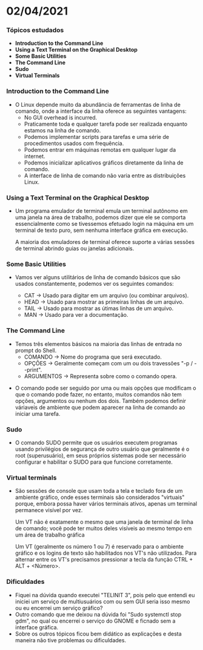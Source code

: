 # 02/04/2021

### Tópicos estudados

* **Introduction to the Command Line**
* **Using a Text Terminal on the Graphical Desktop**
* **Some Basic Utilities**
* **The Command Line**
* **Sudo**
* **Virtual Terminals**

### Introduction to the Command Line

* O Linux depende muito da abundância de ferramentas de linha de comando, onde a interface da linha oferece as seguintes vantagens:
  <ul>
  <li>No GUI overhead is incurred.</li>
  <li>Praticamente toda e qualquer tarefa pode ser realizada enquanto estamos na linha de comando.</li>
  <li>Podemos implementar scripts para tarefas e uma série de procedimentos usados com frequência.</li>
  <li>Podemos entrar em máquinas remotas em qualquer lugar da internet.</li>
  <li>Podemos inicializar aplicativos gráficos diretamente da linha de comando.</li>
  <li>A interface de linha de comando não varia entre as distribuições Linux.</li>
</ul>

### Using a Text Terminal on the Graphical Desktop

* Um programa emulador de terminal emula um terminal autônomo em uma janela na área de trabalho, podemos dizer que ele se comporta essencialmente como se tivessemos efetuado login na máquina em um terminal de texto puro, sem nenhuma interface gráfica em execução.</p>
A maioria dos emuladores de terminal oferece suporte a várias sessões de terminal abrindo guias ou janelas adicionais.

### Some Basic Utilities

* Vamos ver alguns utilitários de linha de comando básicos que são usados constantemente, podemos ver os seguintes comandos:

  <ul>
  <li> CAT -&gt; Usado para digitar em um arquivo (ou combinar arquivos).</li>
  <li> HEAD -&gt; Usado para mostrar as primeiras linhas de um arquivo.</li>
  <li> TAIL -&gt; Usado para mostrar as útimas linhas de um arquivo.</li>
  <li> MAN -&gt; Usado para ver a documentação.</li>
</ul>

### The Command Line

* Temos três elementos básicos na maioria das linhas de entrada no prompt do Shell.
  <ul>
  <li> COMANDO -&gt; Nome do programa que será executado.</li>
  <li> OPÇÕES -&gt; Geralmente começam com um ou dois travessões "-p / --print".</li>
  <li> ARGUMENTOS -&gt; Representa sobre como o comando opera.</li>
</ul>

* O comando pode ser seguido por uma ou mais opções que modificam o que o comando pode fazer, no entanto, muitos comandos não tem opções, argumentos ou nenhum dos dois. Também podemos definir váriaveis de ambiente que podem aparecer na linha de comando ao iniciar uma tarefa.

  
### Sudo

* O comando SUDO permite que os usuários executem programas usando privilégios de segurança de outro usuário que geralmente é o root (superusuário), em seus próprios sistemas pode ser necessário configurar e habilitar o SUDO para que funcione corretamente.

### Virtual terminals

* São sessões de console que usam toda a tela e teclado fora de um ambiente gráfico, onde esses terminais são considerados "virtuais" porque, embora possa haver vários terminais ativos, apenas um terminal permanece visível por vez.</p>
Um VT não é exatamente o mesmo que uma janela de terminal de linha de comando; você pode ter muitos deles visíveis ao mesmo tempo em um área de trabalho gráfica</p>
Um VT (geralmente os número 1 ou 7) é reservado para o ambiente gráfico e os logins de texto são habilitados nos VT's não utilizados. Para alternar entre os VT's precisamos pressionar a tecla da função CTRL + ALT + <Número>.

### Dificuldades

* Fiquei na dúvida quando executei "TELINIT 3", pois pelo que entendi eu iniciei um serviço de multiusuários com ou sem GUI seria isso mesmo ou eu encerrei um serviço gráfico?
* Outro comando que me deixou na dúvida foi "Sudo systemctl stop gdm", no qual ou encerrei o serviço do GNOME e ficnado sem a interface gráfica.
* Sobre os outros tópicos ficou bem didático as explicações e desta maneira não tive problemas ou dificuldades.
